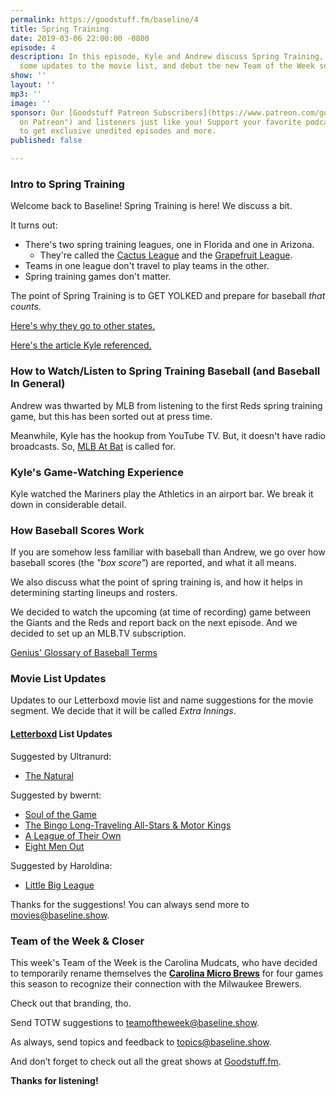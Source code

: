 ```yaml
---
permalink: https://goodstuff.fm/baseline/4
title: Spring Training
date: 2019-03-06 22:00:00 -0800
episode: 4
description: In this episode, Kyle and Andrew discuss Spring Training, as well as
  some updates to the movie list, and debut the new Team of the Week segment.
show: ''
layout: ''
mp3: ''
image: ''
sponsor: Our [Goodstuff Patreon Subscribers](https://www.patreon.com/goodstuff "Goodstuff
  on Patreon") and listeners just like you! Support your favorite podcasts directly
  to get exclusive unedited episodes and more.
published: false

---
```

### Intro to Spring Training

Welcome back to Baseline! Spring Training is here! We discuss a bit.

It turns out:

* There's two spring training leagues, one in Florida and one in Arizona.
  * They're called the [Cactus League](https://en.wikipedia.org/wiki/Spring_training#Cactus_League) and the [Grapefruit League](https://en.wikipedia.org/wiki/Spring_training#Grapefruit_League).
* Teams in one league don't travel to play teams in the other.
* Spring training games don't matter.

The point of Spring Training is to GET YOLKED and prepare for baseball _that counts_.

[Here's why they go to other states.](https://www.accuweather.com/en/weather-news/why-mlb-teams-go-to-arizona-florida-for-spring-training/70004241)

[Here's the article Kyle referenced.](https://thebaseballcodes.com/2011/03/29/the-differences-between-spring-training-and-the-regular-season-sometimes-arent-so-different-after-all/)

### How to Watch/Listen to Spring Training Baseball (and Baseball In General)

Andrew was thwarted by MLB from listening to the first Reds spring training game, but this has been sorted out at press time.

Meanwhile, Kyle has the hookup from YouTube TV. But, it doesn't have radio broadcasts. So, [MLB At Bat](https://www.mlb.com/apps/atbat) is called for.

### Kyle's Game-Watching Experience

Kyle watched the Mariners play the Athletics in an airport bar. We break it down in considerable detail.

### How Baseball Scores Work

If you are somehow less familiar with baseball than Andrew, we go over how baseball scores (the _"box score"_) are reported, and what it all means.

We also discuss what the point of spring training is, and how it helps in determining starting lineups and rosters.

We decided to watch the upcoming (at time of recording) game between the Giants and the Reds and report back on the next episode. And we decided to set up an MLB.TV subscription.

[Genius' Glossary of Baseball Terms](https://genius.com/Sports-genius-glossary-of-baseball-terms-annotated)

### Movie List Updates

Updates to our Letterboxd movie list and name suggestions for the movie segment. We decide that it will be called _Extra Innings_.

#### [Letterboxd](https://letterboxd.com/kyle/list/baseline/) List Updates

Suggested by Ultranurd:

* [The Natural](https://letterboxd.com/film/the-natural/)

Suggested by bwernt:

* [Soul of the Game](https://letterboxd.com/film/film:60950/)
* [The Bingo Long-Traveling All-Stars & Motor Kings](https://letterboxd.com/film/the-bingo-long-traveling-all-stars-motor-kings/)
* [A League of Their Own](https://letterboxd.com/film/a-league-of-their-own/)
* [Eight Men Out](https://letterboxd.com/film/eight-men-out/)

Suggested by Haroldina:

* [Little Big League](https://letterboxd.com/film/little-big-league/)

Thanks for the suggestions! You can always send more to [movies@baseline.show](mailto:movies@baseline.show).

### Team of the Week & Closer

This week's Team of the Week is the Carolina Mudcats, who have decided to temporarily rename themselves the [**Carolina Micro Brews**](https://www.12up.com/posts/6304373-brewers-minor-league-affiliate-unveils-special-micro-brews-uniforms-for-select-games) for four games this season to recognize their connection with the Milwaukee Brewers.

Check out that branding, tho.

Send TOTW suggestions to [teamoftheweek@baseline.show](mailto:teamoftheweek@baseline.show).

As always, send topics and feedback to [topics@baseline.show](mailto:topics@baseline.show).

And don’t forget to check out all the great shows at [Goodstuff.fm](http://goodstuff.fm).

**Thanks for listening!**